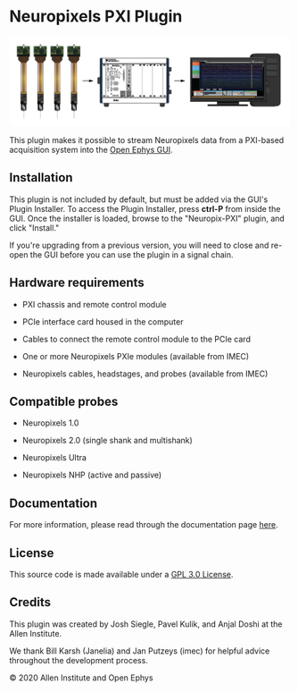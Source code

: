 # Neuropixels PXI Plugin

![Hardware diagram](Resources/hardware_diagram.png)

This plugin makes it possible to stream Neuropixels data from a PXI-based  acquisition system into the [Open Ephys GUI](https://github.com/open-ephys/plugin-gui).

## Installation

This plugin is not included by default, but must be added via the GUI's Plugin Installer. To access the Plugin Installer, press **ctrl-P** from inside the GUI. Once the installer is loaded, browse to the "Neuropix-PXI" plugin, and click "Install."

If you're upgrading from a previous version, you will need to close and re-open the GUI before you can use the plugin in a signal chain.

## Hardware requirements

- PXI chassis and remote control module

- PCIe interface card housed in the computer

- Cables to connect the remote control module to the PCIe card

- One or more Neuropixels PXIe modules (available from IMEC)

- Neuropixels cables, headstages, and probes (available from IMEC)

## Compatible probes

- Neuropixels 1.0

- Neuropixels 2.0 (single shank and multishank)

- Neuropixels Ultra

- Neuropixels NHP (active and passive)

## Documentation

For more information, please read through the documentation page [here](https://open-ephys.github.io/gui-docs/User-Manual/Plugins/Neuropixels-PXI.html).

## License

This source code is made available under a [GPL 3.0 License](LICENSE).

## Credits

This plugin was created by Josh Siegle, Pavel Kulik, and Anjal Doshi at the Allen Institute.

We thank Bill Karsh (Janelia) and Jan Putzeys (imec) for helpful advice throughout the development process.

© 2020 Allen Institute and Open Ephys
